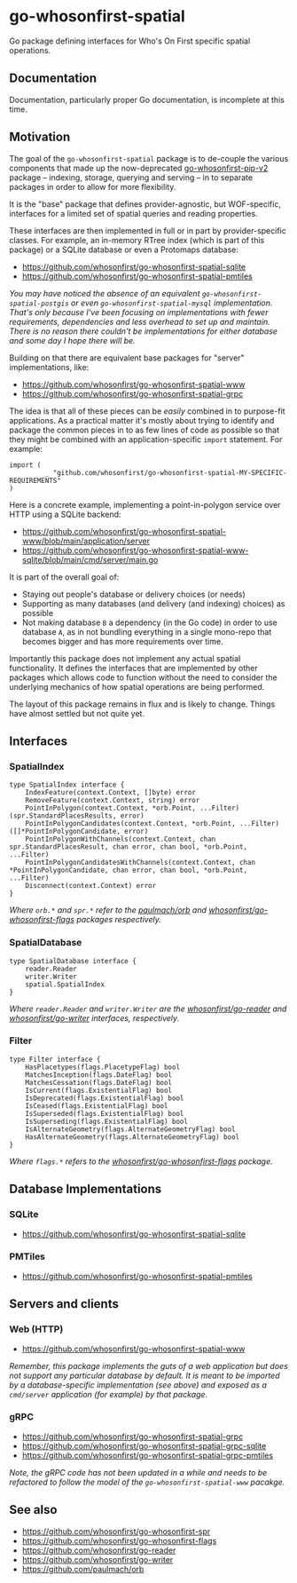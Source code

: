 # go-whosonfirst-spatial

Go package defining interfaces for Who's On First specific spatial operations.

## Documentation

Documentation, particularly proper Go documentation, is incomplete at this time.

## Motivation

The goal of the `go-whosonfirst-spatial` package is to de-couple the various components that made up the now-deprecated [go-whosonfirst-pip-v2](https://github.com/whosonfirst/go-whosonfirst-pip-v2) package – indexing, storage, querying and serving – in to separate packages in order to allow for more flexibility.

It is the "base" package that defines provider-agnostic, but WOF-specific, interfaces for a limited set of spatial queries and reading properties.

These interfaces are then implemented in full or in part by provider-specific classes. For example, an in-memory RTree index (which is part of this package) or a SQLite database or even a Protomaps database:

* https://github.com/whosonfirst/go-whosonfirst-spatial-sqlite
* https://github.com/whosonfirst/go-whosonfirst-spatial-pmtiles

_You may have noticed the absence of an equivalent `go-whosonfirst-spatial-postgis` or even `go-whosonfirst-spatial-mysql` implementation. That's only because I've been focusing on implementations with fewer requirements, dependencies and less overhead to set up and maintain. There is no reason there couldn't be implementations for either database and some day I hope there will be._

Building on that there are equivalent base packages for "server" implementations, like:

* https://github.com/whosonfirst/go-whosonfirst-spatial-www
* https://github.com/whosonfirst/go-whosonfirst-spatial-grpc

The idea is that all of these pieces can be _easily_ combined in to purpose-fit applications.  As a practical matter it's mostly about trying to identify and package the common pieces in to as few lines of code as possible so that they might be combined with an application-specific `import` statement. For example:

```
import (
         _ "github.com/whosonfirst/go-whosonfirst-spatial-MY-SPECIFIC-REQUIREMENTS"
)
```

Here is a concrete example, implementing a point-in-polygon service over HTTP using a SQLite backend:

* https://github.com/whosonfirst/go-whosonfirst-spatial-www/blob/main/application/server
* https://github.com/whosonfirst/go-whosonfirst-spatial-www-sqlite/blob/main/cmd/server/main.go

It is part of the overall goal of:

* Staying out people's database or delivery choices (or needs)
* Supporting as many databases (and delivery (and indexing) choices) as possible
* Not making database `B` a dependency (in the Go code) in order to use database `A`, as in not bundling everything in a single mono-repo that becomes bigger and has more requirements over time.

Importantly this package does not implement any actual spatial functionality. It defines the interfaces that are implemented by other packages which allows code to function without the need to consider the underlying mechanics of how spatial operations are being performed.

The layout of this package remains in flux and is likely to change. Things have almost settled but not quite yet.

## Interfaces

### SpatialIndex

```
type SpatialIndex interface {
	IndexFeature(context.Context, []byte) error
	RemoveFeature(context.Context, string) error
	PointInPolygon(context.Context, *orb.Point, ...Filter) (spr.StandardPlacesResults, error)
	PointInPolygonCandidates(context.Context, *orb.Point, ...Filter) ([]*PointInPolygonCandidate, error)
	PointInPolygonWithChannels(context.Context, chan spr.StandardPlacesResult, chan error, chan bool, *orb.Point, ...Filter)
	PointInPolygonCandidatesWithChannels(context.Context, chan *PointInPolygonCandidate, chan error, chan bool, *orb.Point, ...Filter)
	Disconnect(context.Context) error
}
```

_Where `orb.*` and `spr.*` refer to the [paulmach/orb](https://github.com/paulmach/orb) and [whosonfirst/go-whosonfirst-flags](https://github.com/whosonfirst/go-whosonfirst-flags) packages respectively._

### SpatialDatabase

```
type SpatialDatabase interface {
	reader.Reader
	writer.Writer
	spatial.SpatialIndex
}
```

_Where `reader.Reader` and `writer.Writer` are the [whosonfirst/go-reader](https://pkg.go.dev/github.com/whosonfirst/go-reader#Reader) and [whosonfirst/go-writer](https://pkg.go.dev/github.com/whosonfirst/go-writer#Writer) interfaces, respectively._

### Filter

```
type Filter interface {
	HasPlacetypes(flags.PlacetypeFlag) bool
	MatchesInception(flags.DateFlag) bool
	MatchesCessation(flags.DateFlag) bool
	IsCurrent(flags.ExistentialFlag) bool
	IsDeprecated(flags.ExistentialFlag) bool
	IsCeased(flags.ExistentialFlag) bool
	IsSuperseded(flags.ExistentialFlag) bool
	IsSuperseding(flags.ExistentialFlag) bool
	IsAlternateGeometry(flags.AlternateGeometryFlag) bool
	HasAlternateGeometry(flags.AlternateGeometryFlag) bool
}
```

_Where `flags.*` refers to the [whosonfirst/go-whosonfirst-flags](https://github.com/whosonfirst/go-whosonfirst-flags) package._

## Database Implementations

### SQLite

* https://github.com/whosonfirst/go-whosonfirst-spatial-sqlite

### PMTiles

* https://github.com/whosonfirst/go-whosonfirst-spatial-pmtiles

## Servers and clients

### Web (HTTP)

* https://github.com/whosonfirst/go-whosonfirst-spatial-www

_Remember, this package implements the guts of a web application but does not support any particular database by default. It is meant to be imported by a database-specific implementation (see above) and exposed as a `cmd/server` application (for example) by that package._

### gRPC

* https://github.com/whosonfirst/go-whosonfirst-spatial-grpc
* https://github.com/whosonfirst/go-whosonfirst-spatial-grpc-sqlite
* https://github.com/whosonfirst/go-whosonfirst-spatial-grpc-pmtiles

_Note, the gRPC code has not been updated in a while and needs to be refactored to follow the model of the `go-whosonfirst-spatial-www` pacakge._
## See also

* https://github.com/whosonfirst/go-whosonfirst-spr
* https://github.com/whosonfirst/go-whosonfirst-flags
* https://github.com/whosonfirst/go-reader
* https://github.com/whosonfirst/go-writer
* https://github.com/paulmach/orb
